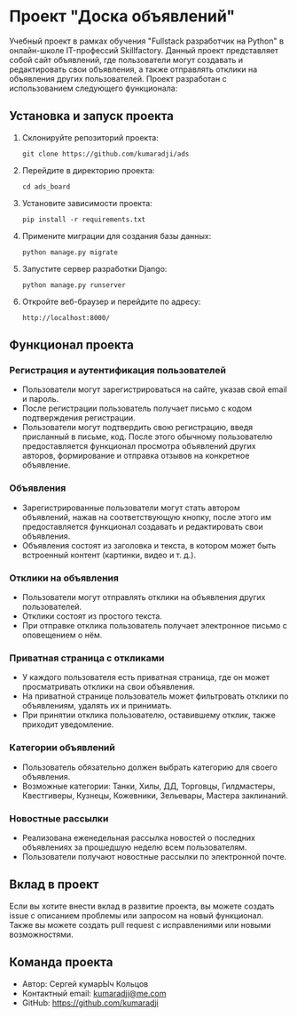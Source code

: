 # Проект "Доска объявлений"

Учебный проект в рамках обучения "Fullstack разработчик на Python" в oнлайн-школе IT-профессий Skillfactory. Данный проект представляет собой сайт объявлений, где пользователи могут создавать и редактировать свои объявления, а также отправлять отклики на объявления других пользователей. Проект разработан с использованием следующего функционала:

## Установка и запуск проекта

1. Склонируйте репозиторий проекта:

   ```
   git clone https://github.com/kumaradji/ads
   ```

2. Перейдите в директорию проекта:

   ```
   cd ads_board
   ```

3. Установите зависимости проекта:

   ```
   pip install -r requirements.txt
   ```

4. Примените миграции для создания базы данных:

   ```
   python manage.py migrate
   ```

5. Запустите сервер разработки Django:

   ```
   python manage.py runserver
   ```

6. Откройте веб-браузер и перейдите по адресу:

   ```
   http://localhost:8000/
   ```

## Функционал проекта

### Регистрация и аутентификация пользователей

- Пользователи могут зарегистрироваться на сайте, указав свой email и пароль.
- После регистрации пользователь получает письмо с кодом подтверждения регистрации.
- Пользователи могут подтвердить свою регистрацию, введя присланный в письме, код. После этого обычному пользователю предоставляется функционал просмотра объявлений других авторов, формирование и отправка отзывов на конкретное объявление.
### Объявления

- Зарегистрированные пользователи могут стать автором объявлений, нажав на соответствующую кнопку, после этого им предоставляется функционал создавать и редактировать свои объявления.
- Объявления состоят из заголовка и текста, в котором может быть встроенный контент (картинки, видео и т. д.).

### Отклики на объявления

- Пользователи могут отправлять отклики на объявления других пользователей.
- Отклики состоят из простого текста.
- При отправке отклика пользователь получает электронное письмо с оповещением о нём.

### Приватная страница с откликами

- У каждого пользователя есть приватная страница, где он может просматривать отклики на свои объявления.
- На приватной странице пользователь может фильтровать отклики по объявлениям, удалять их и принимать.
- При принятии отклика пользователю, оставившему отклик, также приходит уведомление.

### Категории объявлений

- Пользователь обязательно должен выбрать категорию для своего объявления.
- Возможные категории: Танки, Хилы, ДД, Торговцы, Гилдмастеры, Квестгиверы, Кузнецы, Кожевники, Зельевары, Мастера заклинаний.

### Новостные рассылки

- Реализована еженедельная рассылка новостей о последних объявлениях за прошедшую неделю всем пользователям.
- Пользователи получают новостные рассылки по электронной почте.

## Вклад в проект

Если вы хотите внести вклад в развитие проекта, вы можете создать issue с описанием проблемы или запросом на новый функционал. Также вы можете создать pull request с исправлениями или новыми возможностями.

## Команда проекта

- Автор: Сергей кумарЫч Кольцов
- Контактный email: kumaradji@me.com
- GitHub: https://github.com/kumaradji